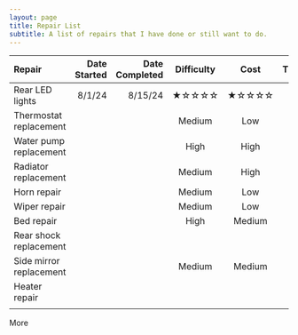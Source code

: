 ```yaml
---
layout: page
title: Repair List
subtitle: A list of repairs that I have done or still want to do.
---
```


| Repair | Date Started |Date Completed |Difficulty | Cost | Time |
|:--------| -----:|-----:|:----:|:----:|:----|
| Rear LED lights | 8/1/24 | 8/15/24 | ★☆☆☆☆ | ★☆☆☆☆ |
| Thermostat replacement | | | Medium | Low |
| Water pump replacement | | | High | High |
| Radiator replacement | | | Medium | High |
| Horn repair  ||| Medium | Low |
| Wiper repair ||| Medium | Low |
| Bed repair ||| High | Medium |
| Rear shock replacement |||||
| Side mirror replacement ||| Medium | Medium |
| Heater repair |||||
||||||

More
<!--stackedit_data:
eyJoaXN0b3J5IjpbLTU2MjQwMDM4LDM5MjI1OTcxOSw2ODMxMT
cyOTIsLTE2NzE2NTQxMDMsLTk5MzgyMDE3MCwyMDQwODUzODcx
XX0=
-->